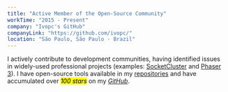 ```yaml
---
title: "Active Member of the Open-Source Community"
workTime: "2015 - Present"
company: "Ivopc's GitHub"
companyLink: "https://github.com/ivopc/"
location: "São Paulo, São Paulo - Brazil"
---
```

I actively contribute to development communities, having identified issues in widely-used professional projects (examples: <a href="https://github.com/SocketCluster/socketcluster/issues/227" target="_blank">SocketCluster</a> and <a href="https://github.com/phaserjs/phaser/issues/4689" target="_blank">Phaser 3</a>). I have open-source tools available in my <a href="https://github.com/ivopc?tab=repositories" target="_blank">repositories</a> and have accumulated over <i><mark>100 stars</i></mark></i> on my <i><a href="https://github.com/ivopc/" target="_blank">GitHub</a></i>.
<!--<iframe class="projects-sub-center" src="https://github-readme-stats.vercel.app/api?username=ivopc&show_icons=true&theme=dark&count_private=true&hide=contribs"></iframe>-->